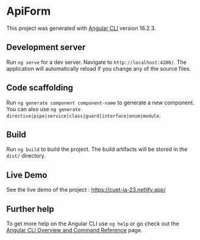 # ApiForm

This project was generated with [Angular CLI](https://github.com/angular/angular-cli) version 16.2.3.

## Development server

Run `ng serve` for a dev server. Navigate to `http://localhost:4200/`. The application will automatically reload if you change any of the source files.

## Code scaffolding

Run `ng generate component component-name` to generate a new component. You can also use `ng generate directive|pipe|service|class|guard|interface|enum|module`.

## Build

Run `ng build` to build the project. The build artifacts will be stored in the `dist/` directory.

## Live Demo

See the live demo of the project : https://cuet-ia-23.netlify.app/


## Further help

To get more help on the Angular CLI use `ng help` or go check out the [Angular CLI Overview and Command Reference](https://angular.io/cli) page.
